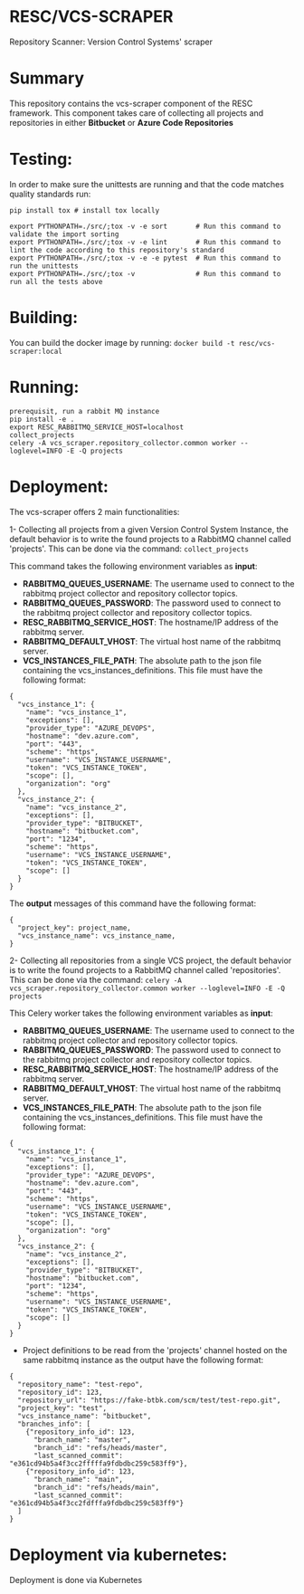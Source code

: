 # RESC/VCS-SCRAPER
Repository Scanner: Version Control Systems' scraper
 

# Summary
This repository contains the vcs-scraper component of the RESC framework.
This component takes care of collecting all projects and repositories in either **Bitbucket** or **Azure Code Repositories**

# Testing:
In order to make sure the unittests are running and that the code matches quality standards run:
```
pip install tox # install tox locally

export PYTHONPATH=./src/;tox -v -e sort       # Run this command to validate the import sorting
export PYTHONPATH=./src/;tox -v -e lint       # Run this command to lint the code according to this repository's standard
export PYTHONPATH=./src/;tox -v -e -e pytest  # Run this command to run the unittests
export PYTHONPATH=./src/;tox -v               # Run this command to run all the tests above
```


# Building:
You can build the docker image by running:
`docker build -t resc/vcs-scraper:local`

# Running:
```
prerequisit, run a rabbit MQ instance
pip install -e .
export RESC_RABBITMQ_SERVICE_HOST=localhost
collect_projects
celery -A vcs_scraper.repository_collector.common worker --loglevel=INFO -E -Q projects
```


# Deployment:
The vcs-scraper offers 2 main functionalities:

1- Collecting all projects from a given Version Control System Instance, the default behavior is to write the found projects to a RabbitMQ channel called 'projects'.
This can be done via the command: `collect_projects`

This command takes the following environment variables as **input**:
- **RABBITMQ_QUEUES_USERNAME**: The username used to connect to the rabbitmq project collector and repository collector topics.
- **RABBITMQ_QUEUES_PASSWORD**: The password used to connect to the rabbitmq project collector and repository collector topics.
- **RESC_RABBITMQ_SERVICE_HOST**: The hostname/IP address of the rabbitmq server.
- **RABBITMQ_DEFAULT_VHOST**: The virtual host name of the rabbitmq server.
- **VCS_INSTANCES_FILE_PATH**: The absolute path to the json file containing the vcs_instances_definitions.
This file must have the following format:
```
{
  "vcs_instance_1": {
    "name": "vcs_instance_1",
    "exceptions": [],
    "provider_type": "AZURE_DEVOPS",
    "hostname": "dev.azure.com",
    "port": "443",
    "scheme": "https",
    "username": "VCS_INSTANCE_USERNAME",
    "token": "VCS_INSTANCE_TOKEN",
    "scope": [],
    "organization": "org"
  },
  "vcs_instance_2": {
    "name": "vcs_instance_2",
    "exceptions": [],
    "provider_type": "BITBUCKET",
    "hostname": "bitbucket.com",
    "port": "1234",
    "scheme": "https",
    "username": "VCS_INSTANCE_USERNAME",
    "token": "VCS_INSTANCE_TOKEN",
    "scope": []
  }
}
```

The **output** messages of this command have the following format:

```
{
  "project_key": project_name,
  "vcs_instance_name": vcs_instance_name,
}
```


2- Collecting all repositories from a single VCS project, the default behavior is to write the found projects to a RabbitMQ channel called 'repositories'.
This can be done via the command: 
`celery -A vcs_scraper.repository_collector.common worker --loglevel=INFO -E -Q projects`

This Celery worker takes the following environment variables as **input**:
- **RABBITMQ_QUEUES_USERNAME**: The username used to connect to the rabbitmq project collector and repository collector topics.
- **RABBITMQ_QUEUES_PASSWORD**: The password used to connect to the rabbitmq project collector and repository collector topics.
- **RESC_RABBITMQ_SERVICE_HOST**: The hostname/IP address of the rabbitmq server.
- **RABBITMQ_DEFAULT_VHOST**: The virtual host name of the rabbitmq server.
- **VCS_INSTANCES_FILE_PATH**: The absolute path to the json file containing the vcs_instances_definitions.
  This file must have the following format:
```
{
  "vcs_instance_1": {
    "name": "vcs_instance_1",
    "exceptions": [],
    "provider_type": "AZURE_DEVOPS",
    "hostname": "dev.azure.com",
    "port": "443",
    "scheme": "https",
    "username": "VCS_INSTANCE_USERNAME",
    "token": "VCS_INSTANCE_TOKEN",
    "scope": [],
    "organization": "org"
  },
  "vcs_instance_2": {
    "name": "vcs_instance_2",
    "exceptions": [],
    "provider_type": "BITBUCKET",
    "hostname": "bitbucket.com",
    "port": "1234",
    "scheme": "https",
    "username": "VCS_INSTANCE_USERNAME",
    "token": "VCS_INSTANCE_TOKEN",
    "scope": []
  }
}
```
- Project definitions to be read from the 'projects' channel hosted on the same rabbitmq instance as the output have the following format:
```
{
  "repository_name": "test-repo",
  "repository_id": 123,
  "repository_url": "https://fake-btbk.com/scm/test/test-repo.git",
  "project_key": "test",
  "vcs_instance_name": "bitbucket",
  "branches_info": [
    {"repository_info_id": 123,
      "branch_name": "master",
      "branch_id": "refs/heads/master",
      "last_scanned_commit": "e361cd94b5a4f3cc2fffffa9fdbdbc259c583ff9"},
    {"repository_info_id": 123,
      "branch_name": "main",
      "branch_id": "refs/heads/main",
      "last_scanned_commit": "e361cd94b5a4f3cc2fdfffa9fdbdbc259c583ff9"}
  ]
}

```

# Deployment via kubernetes:
Deployment is done via Kubernetes
